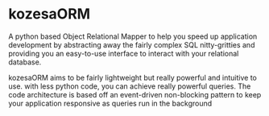 # kozesaORM
A python based Object Relational Mapper to help you speed up application development
by abstracting away the fairly complex SQL nitty-gritties and providing you an easy-to-use interface 
to interact with your relational database.

kozesaORM aims to be fairly lightweight but really powerful and intuitive to use. with less python code,
you can achieve really powerful queries. The code architecture is based off an event-driven non-blocking pattern
to keep your application responsive as queries run in the background
